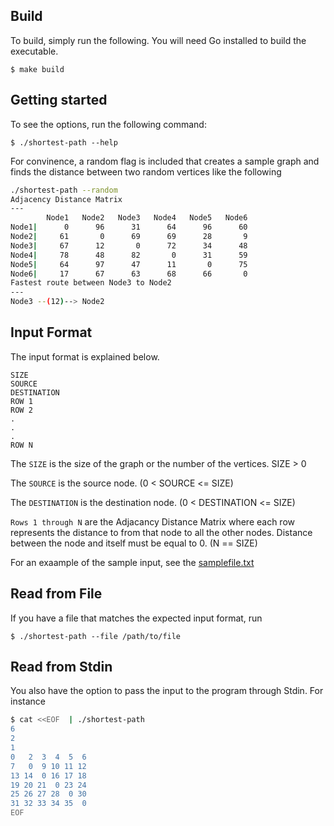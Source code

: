 Build
---

To build, simply run the following. You will need Go installed to build the executable.

    $ make build

Getting started
---

To see the options, run the following command:

    $ ./shortest-path --help

For convinence, a random flag is included that creates a sample graph and finds the distance between two random vertices like the following

```sh
./shortest-path --random
Adjacency Distance Matrix
---
    	Node1	Node2	Node3	Node4	Node5	Node6
Node1|	    0	   96	   31	   64	   96	   60
Node2|	   61	    0	   69	   69	   28	    9
Node3|	   67	   12	    0	   72	   34	   48
Node4|	   78	   48	   82	    0	   31	   59
Node5|	   64	   97	   47	   11	    0	   75
Node6|	   17	   67	   63	   68	   66	    0
Fastest route between Node3 to Node2
---
Node3 --(12)--> Node2
```

Input Format
---

The input format is explained below.

```
SIZE
SOURCE
DESTINATION
ROW 1
ROW 2
.
.
.
ROW N
```

The `SIZE` is the size of the graph or the number of the vertices. SIZE > 0

The `SOURCE` is the source node. (0 < SOURCE <= SIZE)

The `DESTINATION` is the destination node. (0 < DESTINATION <= SIZE)

`Rows 1 through N` are the Adjacancy Distance Matrix where each row represents the distance to from that node to all the other nodes. Distance between the node and itself must be equal to 0. (N == SIZE)

For an exaample of the sample input, see the [samplefile.txt](./samplefile.txt)

Read from File
---

If you have a file that matches the expected input format, run

    $ ./shortest-path --file /path/to/file

Read from Stdin
---

You also have the option to pass the input to the program through Stdin. For instance

```sh
$ cat <<EOF  | ./shortest-path
6
2
1
0   2  3  4  5  6
7   0  9 10 11 12
13 14  0 16 17 18
19 20 21  0 23 24
25 26 27 28  0 30
31 32 33 34 35  0
EOF
```

